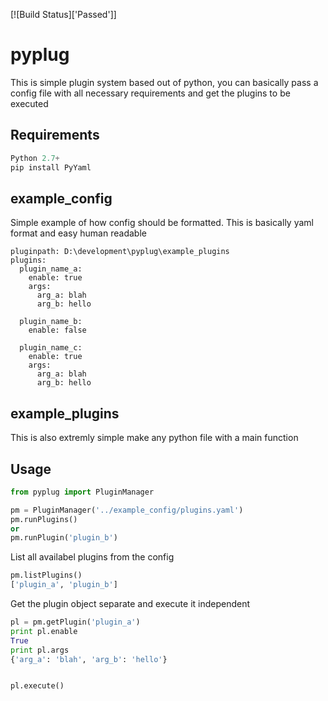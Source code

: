 [![Build Status]['Passed']]
# pyplug
This is simple plugin system based out of python, you can basically pass a config file with all necessary requirements and get the plugins to be executed

## Requirements
```python
Python 2.7+
pip install PyYaml
```

## example_config

Simple example of how config should be formatted. This is basically yaml format and easy human readable
```
pluginpath: D:\development\pyplug\example_plugins
plugins:
  plugin_name_a:
    enable: true
    args:
      arg_a: blah
      arg_b: hello

  plugin_name_b:
    enable: false

  plugin_name_c:
    enable: true
    args:
      arg_a: blah
      arg_b: hello
```

## example_plugins

This is also extremly simple make any python file with a main function

## Usage
```python
from pyplug import PluginManager

pm = PluginManager('../example_config/plugins.yaml')
pm.runPlugins()
or
pm.runPlugin('plugin_b')
```
List all availabel plugins from the config

```python
pm.listPlugins()
['plugin_a', 'plugin_b']
```
Get the plugin object separate and execute it independent
```python
pl = pm.getPlugin('plugin_a')
print pl.enable
True
print pl.args
{'arg_a': 'blah', 'arg_b': 'hello'}


pl.execute()
```
